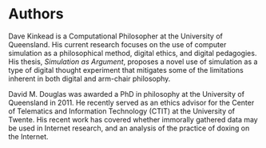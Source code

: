 # Authors

Dave Kinkead is a Computational Philosopher at the University of Queensland.  His current research focuses on the use of computer simulation as a philosophical method, digital ethics, and digital pedagogies.  His thesis, _Simulation as Argument_, proposes a novel use of simulation as a type of digital thought experiment that mitigates some of the limitations inherent in both digital and arm-chair philosophy.

David M. Douglas was awarded a PhD in philosophy at the University of Queensland in 2011. He recently served as an ethics advisor for the Center of Telematics and Information Technology (CTIT) at the University of Twente. His recent work has covered whether immorally gathered data may be used in Internet research, and an analysis of the practice of doxing on the Internet.

